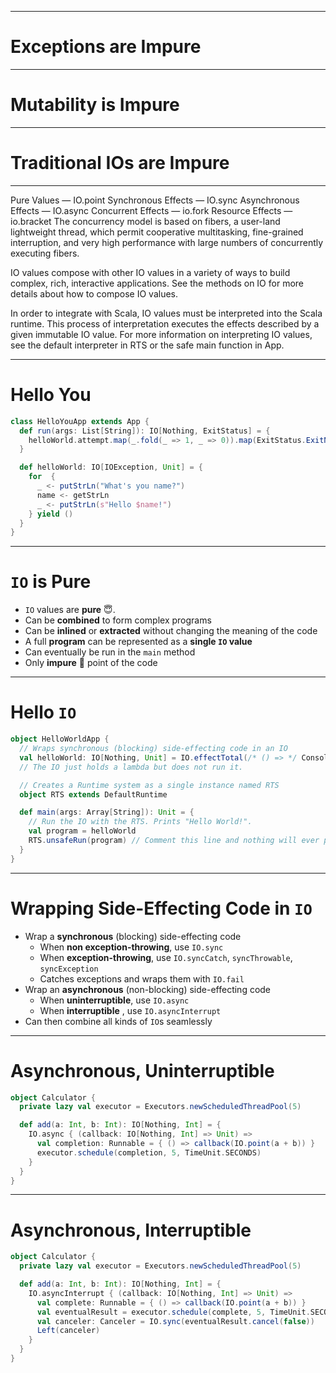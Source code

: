 
---

# Exceptions are Impure

---

# Mutability is Impure

---

# Traditional IOs are Impure

---

Pure Values — IO.point
Synchronous Effects — IO.sync
Asynchronous Effects — IO.async
Concurrent Effects — io.fork
Resource Effects — io.bracket
The concurrency model is based on fibers, a user-land lightweight thread, which permit cooperative multitasking, fine-grained interruption, and very high performance with large numbers of concurrently executing fibers.

IO values compose with other IO values in a variety of ways to build complex, rich, interactive applications. See the methods on IO for more details about how to compose IO values.

In order to integrate with Scala, IO values must be interpreted into the Scala runtime. This process of interpretation executes the effects described by a given immutable IO value. For more information on interpreting IO values, see the default interpreter in RTS or the safe main function in App.

---

# Hello You

```scala
class HelloYouApp extends App {
  def run(args: List[String]): IO[Nothing, ExitStatus] = {
    helloWorld.attempt.map(_.fold(_ => 1, _ => 0)).map(ExitStatus.ExitNow(_))
  }

  def helloWorld: IO[IOException, Unit] = {
    for  {
      _ <- putStrLn("What's you name?")
      name <- getStrLn
      _ <- putStrLn(s"Hello $name!")
    } yield ()
  }
}
```

---

# `IO` is Pure

* `IO` values are **pure** :innocent:.
* Can be **combined** to form complex programs
* Can be **inlined** or **extracted** without changing the meaning of the code
* A full **program** can be represented as a **single `IO` value**
* Can eventually be run in the `main` method
* Only **impure** :imp: point of the code  

---

# Hello `IO`

```scala
object HelloWorldApp {
  // Wraps synchronous (blocking) side-effecting code in an IO
  val helloWorld: IO[Nothing, Unit] = IO.effectTotal(/* () => */ Console.println("Hello World!"))
  // The IO just holds a lambda but does not run it.

  // Creates a Runtime system as a single instance named RTS
  object RTS extends DefaultRuntime

  def main(args: Array[String]): Unit = {
    // Run the IO with the RTS. Prints "Hello World!".
    val program = helloWorld
    RTS.unsafeRun(program) // Comment this line and nothing will ever print
  }
}
```

--- 

# Wrapping Side-Effecting Code in `IO`

* Wrap a **synchronous** (blocking) side-effecting code
  - When **non exception-throwing**, use `IO.sync`
  - When **exception-throwing**, use `IO.syncCatch`, `syncThrowable`, `syncException`
  - Catches exceptions and wraps them with `IO.fail`
* Wrap an **asynchronous** (non-blocking) side-effecting code
  * When **uninterruptible**, use `IO.async`
  * When **interruptible** , use `IO.asyncInterrupt`
* Can then combine all kinds of `IO`s seamlessly
---

# Asynchronous, Uninterruptible

```scala
object Calculator {
  private lazy val executor = Executors.newScheduledThreadPool(5)

  def add(a: Int, b: Int): IO[Nothing, Int] = {
    IO.async { (callback: IO[Nothing, Int] => Unit) =>
      val completion: Runnable = { () => callback(IO.point(a + b)) }
      executor.schedule(completion, 5, TimeUnit.SECONDS)
    }
  }
}
```

---

# Asynchronous, Interruptible

```scala
object Calculator {
  private lazy val executor = Executors.newScheduledThreadPool(5)

  def add(a: Int, b: Int): IO[Nothing, Int] = {
    IO.asyncInterrupt { (callback: IO[Nothing, Int] => Unit) =>
      val complete: Runnable = { () => callback(IO.point(a + b)) }
      val eventualResult = executor.schedule(complete, 5, TimeUnit.SECONDS)
      val canceler: Canceler = IO.sync(eventualResult.cancel(false))
      Left(canceler)
    }
  }
}
 ```
